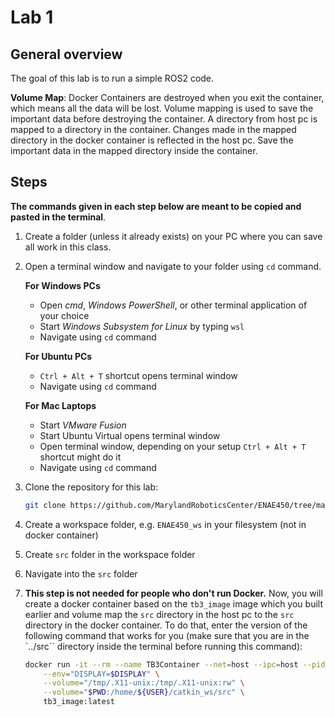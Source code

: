 # Lab 1

## General overview

The goal of this lab is to run a simple ROS2 code.

**Volume Map**: Docker Containers are destroyed when you exit the container, which means all the data will be lost. Volume mapping is used to save the important data before destroying the container. A directory from host pc is mapped to a directory in the container. Changes made in the mapped directory in the docker container is reflected in the host pc. Save the important data in the mapped directory inside the container.

## Steps

**The commands given in each step below are meant to be copied and pasted in the terminal**.

1. Create a folder (unless it already exists) on your PC where you can save all work in this class.
2. Open a terminal window and navigate to your folder using `cd` command.

    **For Windows PCs**
    * Open *cmd*, *Windows PowerShell*, or other terminal application of your choice
    * Start *Windows Subsystem for Linux* by typing `wsl`
    * Navigate using `cd` command

    **For Ubuntu PCs**
    * `Ctrl + Alt + T` shortcut opens terminal window
    * Navigate using `cd` command

    **For Mac Laptops**
    * Start *VMware Fusion*
    * Start Ubuntu Virtual opens terminal window
    * Open terminal window, depending on your setup `Ctrl + Alt + T` shortcut might do it
    * Navigate using `cd` command

3. Clone the repository for this lab:

    ```bash
    git clone https://github.com/MarylandRoboticsCenter/ENAE450/tree/main/Lab1
    ```

2. Create a workspace folder, e.g. `ENAE450_ws` in your filesystem (not in docker container)
2. Create `src` folder in the workspace folder
3. Navigate into the `src` folder
4. **This step is not needed for people who don't run Docker.** Now, you will create a docker container based on the `tb3_image` image which you built earlier and volume map the `src` directory in the host pc to the `src` directory in the docker container. To do that, enter the version of the following command that works for you (make sure that you are in the `../src`` directory inside the terminal before running this command):
    ```bash
    docker run -it --rm --name TB3Container --net=host --ipc=host --pid=host --gpus=all --runtime=nvidia --privileged \
        --env="DISPLAY=$DISPLAY" \
        --volume="/tmp/.X11-unix:/tmp/.X11-unix:rw" \
        --volume="$PWD:/home/${USER}/catkin_ws/src" \
        tb3_image:latest
    ```
